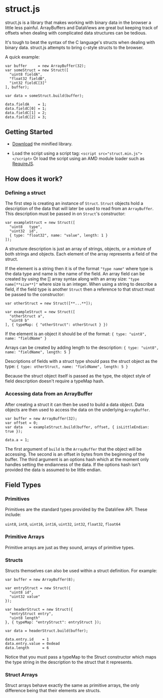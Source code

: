 struct.js
========

struct.js is a library that makes working with binary data in the browser a
little less painful. ArrayBuffers and DataViews are great but keeping track
of offsets when dealing with complicated data structures can be tedious.  

It's tough to beat the syntax of the C language's structs when dealing with
binary data. struct.js attempts to bring c-style structs to the browser.  

A quick example:  

    var buffer     = new ArrayBuffer(32);
    var someStruct = new Struct([
      "uint8 fieldA",
      "float32 fieldB",
      "int32 fieldC[3]"
    ], buffer);

    var data = someStruct.build(buffer);

    data.fieldA    = 1;
    data.fieldC[0] = 1;
    data.fieldC[1] = 2;
    data.fieldC[2] = 3;



Getting Started
---------------

* [Download](http://structjs.jabnix.net/downloads/struct.min.js) the minified
library.

* Load the script using a script tag: `<script src="struct.min.js"></script>`
  Or load the script using an AMD module loader such as
  [RequireJS](http://requirejs.org).



How does it work?
-----------------


### Defining a struct

The first step is creating an instance of `Struct`. `Struct` objects hold
a description of the data that will later be used to read from an `ArrayBuffer`.
This description must be passed in on `Struct`'s constructor:  

    var exampleStruct = new Struct([
      "uint8   type",
      "uint32  id",
      { type: "float32", name: "value", length: 1 }
    ]);

A structure description is just an array of strings, objects, or a mixture of
both strings and objects. Each element of the array represents a field of the
struct.

If the element is a string then it is of the format `"type name"` where
type is the data type and name is the name of the field. An array field
can be created by using the [] array syntax along with an array size:
`"type name[**size**]"` where size is an integer. When using a string
to describe a field, if the field type is another `Struct` then a reference
to that struct must be passed to the constructor:

    var otherStruct = new Struct([**...**]);

    var exampleStruct = new Struct([
      "otherStruct a",
      "uint8 b"
    ], { typeMap: { "otherStruct": otherStruct } })


If the element is an object it should be of the format:
`{ type: "uint8", name: "fieldName" }`

Arrays can be created by adding length to the description:
`{ type: "uint8", name: "fieldName", length: 5 }`

Descriptions of fields with a struct type should pass the struct object as
the type:
`{ type: otherStruct, name: "fieldName", length: 5 }`

Because the struct object itself is passed as the type, the object style of
field description doesn't require a typeMap hash.


### Accessing data from an ArrayBuffer
After creating a struct it can then be used to build a data object. Data objects
are then used to access the data on the underlying `ArrayBuffer`.

    var buffer = new ArrayBuffer(32);
    var offset = 0;
    var data   = exampleStruct.build(buffer, offset, { isLittleEndian: true });

    data.a = 1;

The first argument of `build` is the `ArrayBuffer` that the object will be
accessing. The second is an offset in bytes from the beginning of the buffer.
The third argument is an options hash which at the moment only handles
setting the endianness of the data. If the options hash isn't provided the
data is assumed to be little endian.



Field Types
-----------


### Primitives

Primitives are the standard types provided by the DataView API. These include:  

`uint8`, `int8`, `uint16`, `int16`, `uint32`, `int32`, `float32`, `float64`


### Primitive Arrays

Primitive arrays are just as they sound, arrays of primitive types.


### Structs

Structs themselves can also be used within a struct definition. For example:  

    var buffer = new ArrayBuffer(8);

    var entryStruct = new Struct({
      "uint8 id",
      "uint32 value"
    });

    var headerStruct = new Struct({
      "entryStruct entry",
      "uint8 length"
    }, { typeMap: "entryStruct": entryStruct });

    var data = headerStruct.build(buffer);

    data.entry.id    = 1
    data.entry.value = 0xdead
    data.length      = 6

Notice that you must pass a typeMap to the Struct constructor which maps the
type string in the description to the struct that it represents.


### Struct Arrays

Struct arrays behave exactly the same as primitive arrays, the only difference
being that their elements are structs.
